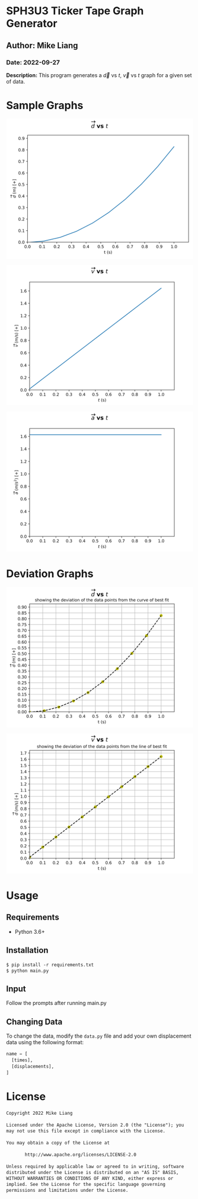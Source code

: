 # SPH3U3 Ticker Tape Graph Generator

## Author: Mike Liang
### Date: 2022-09-27


**Description:** This program generates a $\overrightarrow{d} ~\text{vs}~ t$, $\overrightarrow{v} ~\text{vs}~ t$ graph for a given set of data.


# Sample Graphs

![](dvst.png)


![](vvst.png)

![](avst.png)

# Deviation Graphs


![](dvst_deviation.png)


![](vvst_deviation.png)


# Usage

## Requirements

- Python 3.6+

## Installation

```
$ pip install -r requirements.txt
$ python main.py
```

## Input
Follow the prompts after running main.py

## Changing Data

To change the data, modify the `data.py` file and add your own displacement data using the following format:

```python
name = [
  [times],
  [displacements],
]
```

# License
```
Copyright 2022 Mike Liang

Licensed under the Apache License, Version 2.0 (the "License"); you may not use this file except in compliance with the License.

You may obtain a copy of the License at

       http://www.apache.org/licenses/LICENSE-2.0

Unless required by applicable law or agreed to in writing, software distributed under the License is distributed on an "AS IS" BASIS,
WITHOUT WARRANTIES OR CONDITIONS OF ANY KIND, either express or implied. See the License for the specific language governing permissions and limitations under the License.
```